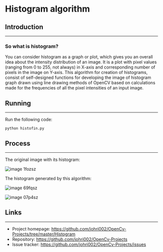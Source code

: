 # Histogram algorithm


## Introduction
---

### So what is histogram? 
You can consider histogram as a graph or plot, which gives you an
overall idea about the intensity distribution of an image. It is a plot with pixel values (ranging
from 0 to 255, not always) in X-axis and corresponding number of pixels in the image on Y-axis.
This algorithm for creation of histograms, consist of self-designed functions for developing the image of histogram graph drawn using line drawing
methods of OpenCV based on calculations made for the frequencies of all the pixel intensities of an input image.


## Running
---

Run the following code:
```shell
python histofin.py
```
## Process
---

The original image with its histogram:

![image 1fozsz](https://user-images.githubusercontent.com/30645315/49012086-61a30300-f19e-11e8-8086-f7f191f71b65.png)

The histogram generated by this algorithm:

![image 69fqsz](https://user-images.githubusercontent.com/30645315/49012233-cf4f2f00-f19e-11e8-965f-53a9d7c831d7.png)

![image 07p4sz](https://user-images.githubusercontent.com/30645315/49012186-a7f86200-f19e-11e8-9f72-7fe65ab0bede.png)


## Links
---

- Project homepage: https://github.com/johri002/OpenCv-Projects/tree/master/Histogram
- Repository: https://github.com/johri002/OpenCv-Projects
- Issue tracker: https://github.com/johri002/OpenCv-Projects/issues

